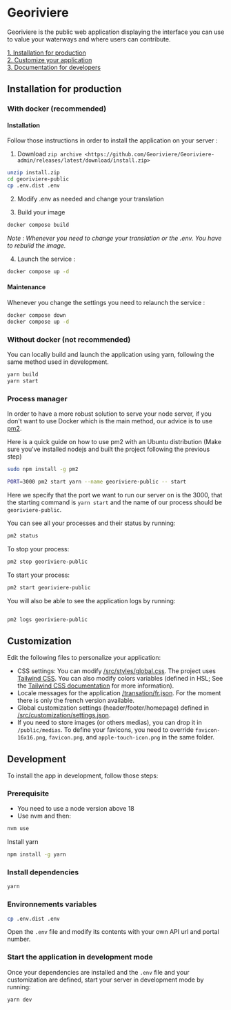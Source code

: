 # Georiviere

Georiviere is the public web application displaying the interface you can use to value your waterways and where users can contribute.

[1. Installation for production](#install)  
[2. Customize your application](#customization)  
[3. Documentation for developers](#development)

## Installation for production

### With docker (recommended)

<a name="install"/>

#### Installation

Follow those instructions in order to install the application on your server :

1. Download `zip archive <https://github.com/Georiviere/Georiviere-admin/releases/latest/download/install.zip>`
```bash
unzip install.zip
cd georiviere-public
cp .env.dist .env
```
2. Modify .env as needed and change your translation

3. Build your image
```bash
docker compose build
```
*Note : Whenever you need to change your translation or the .env. You have to rebuild the image.*

4. Launch the service :
```bash
docker compose up -d
```
#### Maintenance

Whenever you change the settings you need to relaunch the service :
```bash
docker compose down
docker compose up -d
```

### Without docker (not recommended)

You can locally build and launch the application using yarn, following the same method used in development.

```bash
yarn build
yarn start
```

### Process manager

In order to have a more robust solution to serve your node server, if you don't want to use Docker which is the main method, our advice is to use [pm2](https://pm2.keymetrics.io/).

Here is a quick guide on how to use pm2 with an Ubuntu distribution (Make sure you've installed nodejs and built the project following the previous step)

```sh
sudo npm install -g pm2
```

```sh
PORT=3000 pm2 start yarn --name georiviere-public -- start
```

Here we specify that the port we want to run our server on is the 3000, that the starting command is `yarn start` and the name of our process should be `georiviere-public`.

You can see all your processes and their status by running:

```sh
pm2 status
```

To stop your process:

```sh
pm2 stop georiviere-public
```

To start your process:

```sh
pm2 start georiviere-public
```

You will also be able to see the application logs by running:

```sh

pm2 logs georiviere-public
```

<a name="customization"/>

## Customization

Edit the following files to personalize your application:
- CSS settings: You can modify [/src/styles/global.css](https://github.com/Georiviere/Georiviere-public/blob/main/src/styles/globals.css). The project uses [Tailwind CSS](https://tailwindcss.com/). 
 You can also modify colors variables (defined in HSL; See the [Tailwind CSS documentation](https://tailwindcss.com/docs/customizing-colors#using-css-variables) for more information). 
 - Locale messages for the application [/transation/fr.json](https://github.com/Georiviere/Georiviere-public/blob/main/translations/fr.json). For the moment there is only the french version available.
 - Global customization settings (header/footer/homepage) defined in [/src/customization/settings.json](https://github.com/Georiviere/Georiviere-public/blob/main/src/customization/settings.json).
 - If you need to store images (or others medias), you can drop it in `/public/medias`. To define your favicons, you need to override `favicon-16x16.png`, `favicon.png`, and `apple-touch-icon.png` in the same folder.

<a name="development"/>

## Development

To install the app in development, follow those steps:

### Prerequisite

- You need to use a node version above 18
- Use nvm and then:

```bash
nvm use
```

Install yarn

```bash
npm install -g yarn
```

### Install dependencies

```bash
yarn
```

### Environnements variables

```bash
cp .env.dist .env
```

Open the `.env` file and modify its contents with your own API url and portal number.

### Start the application in development mode

Once your dependencies are installed and the `.env` file and your customization are defined, start your server in development mode by running:

```bash
yarn dev
```
